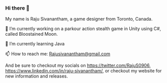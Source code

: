 ### Hi there 👋

My name is Raju Sivanantham, a game designer from Toronto, Canada. 

🔭 I’m currently working on a parkour action stealth game in Unity using C#, called Bloostained Moon.

🌱 I’m currently learning Java

📫 How to reach me: Rajusivanantham@gmail.com 

And be sure to checkout my socials on https://twitter.com/RajuS0906, https://www.linkedin.com/in/raju-sivanantham/, or checkout my website for new information and releases.

<!--
**Rajus0906/Rajus0906** is a ✨ _special_ ✨ repository because its `README.md` (this file) appears on your GitHub profile.

Here are some ideas to get you started:

- 🔭 I’m currently working on ...
- 🌱 I’m currently learning ...
- 👯 I’m looking to collaborate on ...
- 🤔 I’m looking for help with ...
- 💬 Ask me about ...
- 📫 How to reach me: ...
- 😄 Pronouns: ...
- ⚡ Fun fact: ...
-->
